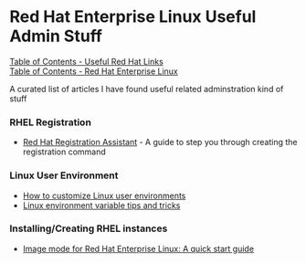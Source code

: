# Red Hat Enterprise Linux Useful Admin Stuff

[Table of Contents - Useful Red Hat Links](https://github.com/pslucas0212/UsefulRedHatLinks)  
[Table of Contents - Red Hat Enterprise Linux](https://github.com/pslucas0212/Red-Hat-Enterprise-Linux-Table-of-Contents)

A curated list of articles I have found useful related adminstration kind of stuff


### RHEL Registration
- [Red Hat Registration Assistant](https://access.redhat.com/labs/registrationassistant/) - A guide to step you through creating the registration command
  
### Linux User Environment
- [How to customize Linux user environments](https://www.redhat.com/en/blog/customize-user-environments)
- [Linux environment variable tips and tricks](https://www.redhat.com/en/blog/linux-environment-variables)

### Installing/Creating RHEL instances
- [Image mode for Red Hat Enterprise Linux: A quick start guide](https://www.redhat.com/en/blog/image-mode-red-hat-enterprise-linux-quick-start-guide)



